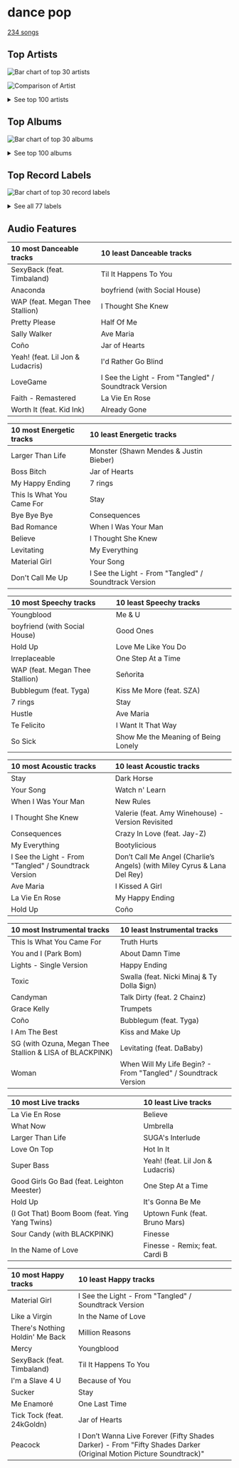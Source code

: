# dance pop

[234 songs](dance_pop_tracks.md)

## Top Artists

![Bar chart of top 30 artists](../images/genres/dance_pop/artists.png)

![Comparison of Artist](../images/genres/dance_pop/artists_comparison.png)


<details>
<summary>See top 100 artists</summary>

|   Number of Tracks | Art                                                                                              | Artist                                       | 🔗                                                           |
|-------------------:|:-------------------------------------------------------------------------------------------------|:---------------------------------------------|:------------------------------------------------------------|
|                 25 | <img src="https://i.scdn.co/image/ab6761610000e5ebcdce7620dc940db079bf4952" alt="" width="50" /> | [Ariana Grande](../artists/ariana_grande.md) | [🔗](https://open.spotify.com/artist/66CXWjxzNUsdJxJ2JdwvnR) |
|                 15 | <img src="https://i.scdn.co/image/ab6761610000e5eb676338904deb80cffb568216" alt="" width="50" /> | [Beyoncé](../artists/beyonc_.md)             | [🔗](https://open.spotify.com/artist/6vWDO969PvNqNYHIOW5v0m) |
|                 13 | <img src="https://i.scdn.co/image/ab6761610000e5ebc8d3d98a1bccbe71393dbfbf" alt="" width="50" /> | [Lady Gaga](../artists/lady_gaga.md)         | [🔗](https://open.spotify.com/artist/1HY2Jd0NmPuamShAr6KMms) |
|                 11 | <img src="https://i.scdn.co/image/ab6761610000e5ebd42a27db3286b58553da8858" alt="" width="50" /> | [Dua Lipa](../artists/dua_lipa.md)           | [🔗](https://open.spotify.com/artist/6M2wZ9GZgrQXHCFfjv46we) |
|                 11 | <img src="https://i.scdn.co/image/ab6761610000e5eb99e4fca7c0b7cb166d915789" alt="" width="50" /> | [Rihanna](../artists/rihanna.md)             | [🔗](https://open.spotify.com/artist/5pKCCKE2ajJHZ9KAiaK11H) |
|                 11 | <img src="https://i.scdn.co/image/ab6761610000e5ebc36dd9eb55fb0db4911f25dd" alt="" width="50" /> | [Bruno Mars](../artists/bruno_mars.md)       | [🔗](https://open.spotify.com/artist/0du5cEVh5yTK9QJze8zA0C) |
|                  8 | <img src="https://i.scdn.co/image/ab6761610000e5eb727a2ac15afe659be999beba" alt="" width="50" /> | Doja Cat                                     | [🔗](https://open.spotify.com/artist/5cj0lLjcoR7YOSnhnX0Po5) |
|                  8 | <img src="https://i.scdn.co/image/ab6761610000e5eb4e7e6ded87a4e0f65b5afcec" alt="" width="50" /> | Britney Spears                               | [🔗](https://open.spotify.com/artist/26dSoYclwsYLMAKD3tpOr4) |
|                  7 | <img src="https://i.scdn.co/image/ab6761610000e5ebdc9dcb7e4a97b4552e1224d6" alt="" width="50" /> | Katy Perry                                   | [🔗](https://open.spotify.com/artist/6jJ0s89eD6GaHleKKya26X) |
|                  7 | <img src="https://i.scdn.co/image/ab6761610000e5ebec05963eab63676a539fef13" alt="" width="50" /> | Camila Cabello                               | [🔗](https://open.spotify.com/artist/4nDoRrQiYLoBzwC5BhVJzF) |
|                  6 | <img src="https://i.scdn.co/image/ab6761610000e5eb284894d68fe2f80cad555110" alt="" width="50" /> | Shakira                                      | [🔗](https://open.spotify.com/artist/0EmeFodog0BfCgMzAIvKQp) |
|                  6 | <img src="https://i.scdn.co/image/ab6761610000e5eb654972693e0efed3f3f4d090" alt="" width="50" /> | Jason Derulo                                 | [🔗](https://open.spotify.com/artist/07YZf4WDAMNwqr4jfgOZ8y) |
|                  5 | <img src="https://i.scdn.co/image/ab6761610000e5eb7a487027eb0c10af725d5410" alt="" width="50" /> | Clean Bandit                                 | [🔗](https://open.spotify.com/artist/6MDME20pz9RveH9rEXvrOM) |
|                  5 | <img src="https://i.scdn.co/image/ab6761610000e5ebabfac786f093c4da55c99d4e" alt="" width="50" /> | Bebe Rexha                                   | [🔗](https://open.spotify.com/artist/64M6ah0SkkRsnPGtGiRAbb) |
|                  5 | <img src="https://i.scdn.co/image/ab6761610000e5eb6a8e5e8752d1dc2dafa63f20" alt="" width="50" /> | Nicki Minaj                                  | [🔗](https://open.spotify.com/artist/0hCNtLu0JehylgoiP8L4Gh) |
|                  5 | <img src="https://i.scdn.co/image/ab6761610000e5eb0db36498679f03f30606d45f" alt="" width="50" /> | Ellie Goulding                               | [🔗](https://open.spotify.com/artist/0X2BH1fck6amBIoJhDVmmJ) |
|                  4 | <img src="https://i.scdn.co/image/ab6761610000e5eb46e7a06fa6dfefaed6a3f0db" alt="" width="50" /> | Shawn Mendes                                 | [🔗](https://open.spotify.com/artist/7n2wHs1TKAczGzO7Dd2rGr) |
|                  4 | <img src="https://i.scdn.co/image/ab6761610000e5eb20f403024d10bdf47bc00194" alt="" width="50" /> | Backstreet Boys                              | [🔗](https://open.spotify.com/artist/5rSXSAkZ67PYJSvpUpkOr7) |
|                  4 | <img src="https://i.scdn.co/image/ab6761610000e5eb7e8110a92ec2252f0821f8b8" alt="" width="50" /> | Miley Cyrus                                  | [🔗](https://open.spotify.com/artist/5YGY8feqx7naU7z4HrwZM6) |
|                  4 | <img src="https://i.scdn.co/image/ab6761610000e5ebd707e1c5177614c4ec95a06c" alt="" width="50" /> | Halsey                                       | [🔗](https://open.spotify.com/artist/26VFTg2z8YR0cCuwLzESi2) |
|                  4 | <img src="https://i.scdn.co/image/ab6761610000e5eb2e42d906f4f9f672359e7379" alt="" width="50" /> | Usher                                        | [🔗](https://open.spotify.com/artist/23zg3TcAtWQy7J6upgbUnj) |
|                  4 | <img src="https://i.scdn.co/image/ab6761610000e5eb7bbad89a61061304ec842588" alt="" width="50" /> | P!nk                                         | [🔗](https://open.spotify.com/artist/1KCSPY1glIKqW2TotWuXOR) |
|                  3 | <img src="https://i.scdn.co/image/ab6761610000e5eb578905d5539cff25568dc097" alt="" width="50" /> | Calvin Harris                                | [🔗](https://open.spotify.com/artist/7CajNmpbOovFoOoasH2HaY) |
|                  3 | <img src="https://i.scdn.co/image/ab6761610000e5eb034a19a2d576c696b5be94a5" alt="" width="50" /> | Madonna                                      | [🔗](https://open.spotify.com/artist/6tbjWDEIzxoDsBA1FuhfPW) |
|                  3 | <img src="https://i.scdn.co/image/ab6761610000e5eb4e2e2c78de847c4d9b12d32f" alt="" width="50" /> | Charlie Puth                                 | [🔗](https://open.spotify.com/artist/6VuMaDnrHyPL1p4EHjYLi7) |
|                  3 | <img src="https://i.scdn.co/image/ab6761610000e5eb6659b1cb61936bd7bcb229a2" alt="" width="50" /> | Demi Lovato                                  | [🔗](https://open.spotify.com/artist/6S2OmqARrzebs0tKUEyXyp) |
|                  3 | <img src="https://i.scdn.co/image/c56cf0cc89c8ecfec7145cf065ea2006d0706605" alt="" width="50" /> | *NSYNC                                       | [🔗](https://open.spotify.com/artist/6Ff53KvcvAj5U7Z1vojB5o) |
|                  3 | <img src="https://i.scdn.co/image/ab6761610000e5ebabe53b210d382c4c450d7709" alt="" width="50" /> | MIKA                                         | [🔗](https://open.spotify.com/artist/5MmVJVhhYKQ86izuGHzJYA) |
|                  3 | <img src="https://i.scdn.co/image/ab6761610000e5eb8c2332e6c0ed96d144a91b3f" alt="" width="50" /> | Cardi B                                      | [🔗](https://open.spotify.com/artist/4kYSro6naA4h99UJvo89HB) |
|                  3 | <img src="https://i.scdn.co/image/ab6761610000e5eb105cc9628c315b29d299fbb4" alt="" width="50" /> | Mark Ronson                                  | [🔗](https://open.spotify.com/artist/3hv9jJF3adDNsBSIQDqcjp) |
|                  3 | <img src="https://i.scdn.co/image/ab6761610000e5eb91f0dd753c09e051675a1ca6" alt="" width="50" /> | Jessie J                                     | [🔗](https://open.spotify.com/artist/2gsggkzM5R49q6jpPvazou) |
|                  3 | <img src="https://i.scdn.co/image/ab6761610000e5eb576cb43281160e345f728b71" alt="" width="50" /> | Charli XCX                                   | [🔗](https://open.spotify.com/artist/25uiPmTg16RbhZWAqwLBy5) |
|                  3 | <img src="https://i.scdn.co/image/ab6761610000e5ebf8b74c36ba6c31fc0f58783c" alt="" width="50" /> | George Michael                               | [🔗](https://open.spotify.com/artist/19ra5tSw0tWufvUp8GotLo) |
|                  2 | <img src="https://i.scdn.co/image/ab6761610000e5eb698a6abf2897a8fc8283cc0c" alt="" width="50" /> | Iggy Azalea                                  | [🔗](https://open.spotify.com/artist/5yG7ZAZafVaAlMTeBybKAL) |
|                  2 | <img src="https://i.scdn.co/image/ab6761610000e5eb3b6f1762e81e53df14990f57" alt="" width="50" /> | B.o.B                                        | [🔗](https://open.spotify.com/artist/5ndkK3dpZLKtBklKjxNQwT) |
|                  2 | <img src="https://i.scdn.co/image/ab6761610000e5eb116fc50265ef72d7e66723a5" alt="" width="50" /> | Juicy J                                      | [🔗](https://open.spotify.com/artist/5gCRApTajqwbnHHPbr2Fpi) |
|                  2 | <img src="https://i.scdn.co/image/ab6761610000e5eb0d66b3670294bf801847dae2" alt="" width="50" /> | Lizzo                                        | [🔗](https://open.spotify.com/artist/56oDRnqbIiwx4mymNEv7dS) |
|                  2 | <img src="https://i.scdn.co/image/ab6761610000e5eb547d2b41c9f2c97318aad0ed" alt="" width="50" /> | Young Thug                                   | [🔗](https://open.spotify.com/artist/50co4Is1HCEo8bhOyUWKpn) |
|                  2 | <img src="https://i.scdn.co/image/ab6761610000e5eb5ace68c56849548db7f102be" alt="" width="50" /> | DaBaby                                       | [🔗](https://open.spotify.com/artist/4r63FhuTkUYltbVAg5TQnk) |
|                  2 | <img src="https://i.scdn.co/image/ab6761610000e5ebc9690bc711d04b3d4fd4b87c" alt="" width="50" /> | [BLACKPINK](../artists/blackpink.md)         | [🔗](https://open.spotify.com/artist/41MozSoPIsD1dJM0CLPjZF) |
|                  2 | <img src="https://i.scdn.co/image/ab6761610000e5ebc75afcd5a9027f60eaebb5e4" alt="" width="50" /> | JAY-Z                                        | [🔗](https://open.spotify.com/artist/3nFkdlSjzX9mRTtwJOzDYB) |
|                  2 | <img src="https://i.scdn.co/image/ab6761610000e5eb118cd1f3261f08d957105996" alt="" width="50" /> | Kelly Clarkson                               | [🔗](https://open.spotify.com/artist/3BmGtnKgCSGYIUhmivXKWX) |
|                  2 | <img src="https://i.scdn.co/image/ab6761610000e5eb65c99d6d784dc2cabd2a5492" alt="" width="50" /> | Mandy Moore                                  | [🔗](https://open.spotify.com/artist/2LJxr7Pt3JnP60eLxwbDOu) |
|                  2 | <img src="https://i.scdn.co/image/ab6761610000e5eb8ae7f2aaa9817a704a87ea36" alt="" width="50" /> | Justin Bieber                                | [🔗](https://open.spotify.com/artist/1uNFoZAHBGtllmzznpCI3s) |
|                  2 | <img src="https://i.scdn.co/image/ab6761610000e5eb5acb3cb0a8b87d3952738b97" alt="" width="50" /> | Fifth Harmony                                | [🔗](https://open.spotify.com/artist/1l8Fu6IkuTP0U5QetQJ5Xt) |
|                  2 | <img src="https://i.scdn.co/image/ab6761610000e5eb20e1b84fe2767e52c4c828fd" alt="" width="50" /> | 2NE1                                         | [🔗](https://open.spotify.com/artist/1l0mKo96Jh9HVYONcRl3Yp) |
|                  2 | <img src="https://i.scdn.co/image/ab6761610000e5eb7926088433d79485da5e1734" alt="" width="50" /> | Mabel                                        | [🔗](https://open.spotify.com/artist/1MIVXf74SZHmTIp4V4paH4) |
|                  2 | <img src="https://i.scdn.co/image/ab6761610000e5eb5bebfdee4c4cfea3473a51ab" alt="" width="50" /> | Megan Thee Stallion                          | [🔗](https://open.spotify.com/artist/181bsRPaVXVlUKXrxwZfHK) |
|                  2 | <img src="https://i.scdn.co/image/ab6761610000e5eb0fad315ccb6b38517152d2cc" alt="" width="50" /> | SUGA                                         | [🔗](https://open.spotify.com/artist/0ebNdVaOfp6N0oZ1guIxM8) |
|                  2 | <img src="https://i.scdn.co/image/ab6761610000e5eba5205abffd84341e5bace828" alt="" width="50" /> | Selena Gomez                                 | [🔗](https://open.spotify.com/artist/0C8ZW7ezQVs4URX5aX7Kqx) |
|                  1 | <img src="https://i.scdn.co/image/ab6761610000e5eb7eb7f6371aad8e67e01f0a03" alt="" width="50" /> | SZA                                          | [🔗](https://open.spotify.com/artist/7tYKF4w9nC0nq9CsPZTHyP) |
|                  1 | <img src="https://i.scdn.co/image/ab6761610000e5eba12641edfc4ffbbdf58f7d15" alt="" width="50" /> | Lil Jon                                      | [🔗](https://open.spotify.com/artist/7sfl4Xt5KmfyDs2T3SVSMK) |
|                  1 | <img src="https://i.scdn.co/image/ab6761610000e5eb9a398209a4ef3360dce2dec4" alt="" width="50" /> | Snoop Dogg                                   | [🔗](https://open.spotify.com/artist/7hJcb9fa4alzcOq3EaNPoG) |
|                  1 | <img src="https://i.scdn.co/image/ab6761610000e5eb00e1d52d9f1363c6f2c1bcd0" alt="" width="50" /> | Jonas Brothers                               | [🔗](https://open.spotify.com/artist/7gOdHgIoIKoe4i9Tta6qdD) |
|                  1 | <img src="https://i.scdn.co/image/ab6761610000e5eb2c44e078944196a8c1eec256" alt="" width="50" /> | Colby O'Donis                                | [🔗](https://open.spotify.com/artist/7fObcBw9VM3x7ntWKCYl0z) |
|                  1 | <img src="https://i.scdn.co/image/ab6761610000e5ebd9dde4a54073dbd58fb91c7d" alt="" width="50" /> | Ty Dolla $ign                                | [🔗](https://open.spotify.com/artist/7c0XG5cIJTrrAgEC3ULPiq) |
|                  1 | <img src="https://i.scdn.co/image/ab6761610000e5eb6de000137b41e45cc33a3566" alt="" width="50" /> | Hwa Sa                                       | [🔗](https://open.spotify.com/artist/7bmYpVgQub656uNTu6qGNQ) |
|                  1 | <img src="https://i.scdn.co/image/ab6761610000e5ebe50aa80e0f5869f84f6874d1" alt="" width="50" /> | Chris Brown                                  | [🔗](https://open.spotify.com/artist/7bXgB6jMjp9ATFy66eO08Z) |
|                  1 | <img src="https://i.scdn.co/image/ab6761610000e5ebad53e714cc3481bd069bfc93" alt="" width="50" /> | Wyclef Jean                                  | [🔗](https://open.spotify.com/artist/7aBzpmFXB4WWpPl2F7RjBe) |
|                  1 | <img src="https://i.scdn.co/image/ab6761610000e5eb9bbbc124c9f0f75af892d97d" alt="" width="50" /> | Christina Perri                              | [🔗](https://open.spotify.com/artist/7H55rcKCfwqkyDFH9wpKM6) |
|                  1 | <img src="https://i.scdn.co/image/cdc8cf94774db4f0066ca1f90eb3fda45955a420" alt="" width="50" /> | Freshlyground                                | [🔗](https://open.spotify.com/artist/7AcV1lk8Zrgo1691PDWEle) |
|                  1 | <img src="https://i.scdn.co/image/ab6761610000e5eb7f23b93005b02c1503cc5379" alt="" width="50" /> | Cher                                         | [🔗](https://open.spotify.com/artist/72OaDtakiy6yFqkt4TsiFt) |
|                  1 | <img src="https://i.scdn.co/image/ab6761610000e5eb292575f7d081016e04dff9ee" alt="" width="50" /> | The Pussycat Dolls                           | [🔗](https://open.spotify.com/artist/6wPhSqRtPu1UhRCDX5yaDJ) |
|                  1 | <img src="https://i.scdn.co/image/ab6761610000e5eb358577f183465ae7698a53a7" alt="" width="50" /> | Carly Rae Jepsen                             | [🔗](https://open.spotify.com/artist/6sFIWsNpZYqfjUpaCgueju) |
|                  1 | <img src="https://i.scdn.co/image/ab6761610000e5ebba025c8f62612b2ca6bfa375" alt="" width="50" /> | Hatsune Miku                                 | [🔗](https://open.spotify.com/artist/6pNgnvzBa6Bthsv8SrZJYl) |
|                  1 | <img src="https://i.scdn.co/image/ab6761610000e5ebe32a61d17ecbe732a99d6d92" alt="" width="50" /> | 24kGoldn                                     | [🔗](https://open.spotify.com/artist/6fWVd57NKTalqvmjRd2t8Z) |
|                  1 | <img src="https://i.scdn.co/image/ab6761610000e5eb2ceb023b10da17590878e88c" alt="" width="50" /> | Amy Winehouse                                | [🔗](https://open.spotify.com/artist/6Q192DXotxtaysaqNPy5yR) |
|                  1 | <img src="https://i.scdn.co/image/ab6772690000c46ca3ebb27ba9a55044f32af6e1" alt="" width="50" /> | Silk Sonic                                   | [🔗](https://open.spotify.com/artist/6PvvGcCY2XtUcSRld1Wilr) |
|                  1 | <img src="https://i.scdn.co/image/ab6761610000e5ebf271138f95fbe8188d909d50" alt="" width="50" /> | Kesha                                        | [🔗](https://open.spotify.com/artist/6LqNN22kT3074XbTVUrhzX) |
|                  1 | <img src="https://i.scdn.co/image/ab6761610000e5eb15a85a7957cac2c370e713ab" alt="" width="50" /> | Kid Ink                                      | [🔗](https://open.spotify.com/artist/6KZDXtSj0SzGOV705nNeh3) |
|                  1 | <img src="https://i.scdn.co/image/ab6761610000e5eb3c02f4fb4cc9187c488afd50" alt="" width="50" /> | The Chainsmokers                             | [🔗](https://open.spotify.com/artist/69GGBxA162lTqCwzJG5jLp) |
|                  1 | <img src="https://i.scdn.co/image/ab6761610000e5eb12123322672fbf71bd1e5c94" alt="" width="50" /> | Ella Eyre                                    | [🔗](https://open.spotify.com/artist/66TrUkUZ3RM29dqeDQRgyA) |
|                  1 | <img src="https://i.scdn.co/image/ab6761610000e5eb66d17ee8690d2e8d94ee7387" alt="" width="50" /> | Martin Garrix                                | [🔗](https://open.spotify.com/artist/60d24wfXkVzDSfLS6hyCjZ) |
|                  1 | <img src="https://i.scdn.co/image/ab6761610000e5eb45b242f20217176f7e83857b" alt="" width="50" /> | Alejandro Sanz                               | [🔗](https://open.spotify.com/artist/5sUrlPAHlS9NEirDB8SEbF) |
|                  1 | <img src="https://i.scdn.co/image/ab6761610000e5eb8079989370c50963b60ee7bc" alt="" width="50" /> | CeeLo Green                                  | [🔗](https://open.spotify.com/artist/5nLYd9ST4Cnwy6NHaCxbj8) |
|                  1 | <img src="https://i.scdn.co/image/ab6761610000e5eb9fbf7133dfc04d4cd44ccd36" alt="" width="50" /> | ZAYN                                         | [🔗](https://open.spotify.com/artist/5ZsFI1h6hIdQRw2ti0hz81) |
|                  1 | <img src="https://i.scdn.co/image/ab6761610000e5eb2ec030557b0529c01639529b" alt="" width="50" /> | Timbaland                                    | [🔗](https://open.spotify.com/artist/5Y5TRrQiqgUO4S36tzjIRZ) |
|                  1 | <img src="https://i.scdn.co/image/ab6761610000e5eb589ffbfcd3d3c9daeaffc36c" alt="" width="50" /> | Social House                                 | [🔗](https://open.spotify.com/artist/5UjifI1TYefXWn9GdqDOHl) |
|                  1 | <img src="https://i.scdn.co/image/ab6761610000e5eb92ce1e218cb7b48386efe3d8" alt="" width="50" /> | 5 Seconds of Summer                          | [🔗](https://open.spotify.com/artist/5Rl15oVamLq7FbSb0NNBNy) |
|                  1 | <img src="https://i.scdn.co/image/ab6761610000e5ebf91c2e559a5a8233d3b35fb1" alt="" width="50" /> | Tyga                                         | [🔗](https://open.spotify.com/artist/5LHRHt1k9lMyONurDHEdrp) |
|                  1 | <img src="https://i.scdn.co/image/ab6761610000e5eb8543b9b2b5d153d37c46606d" alt="" width="50" /> | LISA                                         | [🔗](https://open.spotify.com/artist/5L1lO4eRHmJ7a0Q6csE5cT) |
|                  1 | <img src="https://i.scdn.co/image/ab6761610000e5ebe8017b7995ab05155d671520" alt="" width="50" /> | RAYE                                         | [🔗](https://open.spotify.com/artist/5KKpBU5eC2tJDzf0wmlRp2) |
|                  1 | <img src="https://i.scdn.co/image/ab6761610000e5eb5af53f295e6c42529fbd0873" alt="" width="50" /> | Lauv                                         | [🔗](https://open.spotify.com/artist/5JZ7CnR6gTvEMKX4g70Amv) |
|                  1 | <img src="https://i.scdn.co/image/ab6761610000e5ebf2855e25f1d9c8a20bcc85ae" alt="" width="50" /> | DJ Snake                                     | [🔗](https://open.spotify.com/artist/540vIaP2JwjQb9dm3aArA4) |
|                  1 | <img src="https://i.scdn.co/image/ab6761610000e5eb978f96761eb3fa26b91f1fb8" alt="" width="50" /> | Becky G                                      | [🔗](https://open.spotify.com/artist/4obzFoKoKRHIphyHzJ35G3) |
|                  1 | <img src="https://i.scdn.co/image/ab6761610000e5eb217f81a86110ebc7c0e43fb3" alt="" width="50" /> | Travis Barker                                | [🔗](https://open.spotify.com/artist/4exLIFE8sISLr28sqG1qNX) |
|                  1 | <img src="nan" alt="" width="50" />                                                              | YEJI & RYUJIN of ITZY                        | [🔗](https://open.spotify.com/artist/4TYswX6bKUjM9rbEL7CMBH) |
|                  1 | <img src="https://i.scdn.co/image/ab6761610000e5eb7d800f202dd15af03179876b" alt="" width="50" /> | Jess Glynne                                  | [🔗](https://open.spotify.com/artist/4ScCswdRlyA23odg9thgIO) |
|                  1 | <img src="https://i.scdn.co/image/ab6761610000e5eb866f2a7fc5dffca7c22e5b7b" alt="" width="50" /> | Jax Jones                                    | [🔗](https://open.spotify.com/artist/4Q6nIcaBED8qUel8bBx6Cr) |
|                  1 | <img src="https://i.scdn.co/image/ab6761610000e5ebd06f948216f34ea0298aef43" alt="" width="50" /> | Caroline Polachek                            | [🔗](https://open.spotify.com/artist/4Ge8xMJNwt6EEXOzVXju9a) |
|                  1 | <img src="https://i.scdn.co/image/145b7b08e7f1de22d033e957c0888a5f9e0c99e6" alt="" width="50" /> | Leighton Meester                             | [🔗](https://open.spotify.com/artist/481VlDdXZAIRxnHyywNbXn) |
|                  1 | <img src="https://i.scdn.co/image/8a522c7faa13cf4321ca6bea075fd97f75f40cfe" alt="" width="50" /> | Ying Yang Twins                              | [🔗](https://open.spotify.com/artist/44PA0rCQXikgOWbfY7Fq7m) |
|                  1 | <img src="https://i.scdn.co/image/ab6761610000e5eb96287bd47570ff13f0c01496" alt="" width="50" /> | Anderson .Paak                               | [🔗](https://open.spotify.com/artist/3jK9MiCrA42lLAdMGUZpwa) |
|                  1 | <img src="https://i.scdn.co/image/adcc1cb654e89f2e404688ae0d1bbc942ce02e5d" alt="" width="50" /> | Ludacris                                     | [🔗](https://open.spotify.com/artist/3ipn9JLAPI5GUEo4y4jcoi) |
|                  1 | <img src="https://i.scdn.co/image/ab6761610000e5eb08cd53940cbf5813ee5fe565" alt="" width="50" /> | Little Mix                                   | [🔗](https://open.spotify.com/artist/3e7awlrlDSwF3iM0WBjGMp) |
|                  1 | <img src="https://i.scdn.co/image/ab6761610000e5ebaa2d9bd207a62adc3edf6631" alt="" width="50" /> | Florida Georgia Line                         | [🔗](https://open.spotify.com/artist/3b8QkneNDz4JHKKKlLgYZg) |
|                  1 | <img src="https://i.scdn.co/image/ab6761610000e5eb49637fe719fddb8e90896f41" alt="" width="50" /> | Jhorrmountain                                | [🔗](https://open.spotify.com/artist/3aAX2y0amckZ7WcWoz2f2o) |
|                  1 | <img src="nan" alt="" width="50" />                                                              | Zachary Levi                                 | [🔗](https://open.spotify.com/artist/3XSyTI9ct70ZheMESAv2st) |
|                  1 | <img src="https://i.scdn.co/image/ab6761610000e5eb002eedc44fefe085daae10e4" alt="" width="50" /> | Troye Sivan                                  | [🔗](https://open.spotify.com/artist/3WGpXCj9YhhfX11TToZcXP) |
|                  1 | <img src="https://i.scdn.co/image/ab6761610000e5eb8f4d36b43fa094d32a167f1e" alt="" width="50" /> | Ashnikko                                     | [🔗](https://open.spotify.com/artist/3PyJHH2wyfQK3WZrk9rpmP) |

</details>

## Top Albums

![Bar chart of top 30 albums](../images/genres/dance_pop/albums.png)


<details>
<summary>See top 100 albums</summary>

|   Number of Tracks | Art                                                                                              | Album                                                                                               | 🔗                                                          |
|-------------------:|:-------------------------------------------------------------------------------------------------|:----------------------------------------------------------------------------------------------------|:-----------------------------------------------------------|
|                  7 | <img src="https://i.scdn.co/image/ab67616d0000b273d4daf28d55fe4197ede848be" alt="" width="50" /> | Future Nostalgia                                                                                    | [🔗](https://open.spotify.com/album/5lKlFlReHOLShQKyRv6AL9) |
|                  5 | <img src="https://i.scdn.co/image/ab67616d0000b273deec12a28d1e336c5052e9aa" alt="" width="50" /> | My Everything (Deluxe)                                                                              | [🔗](https://open.spotify.com/album/6EVYTRG1drKdO8OnIQBeEj) |
|                  4 | <img src="https://i.scdn.co/image/ab67616d0000b27356ac7b86e090f307e218e9c8" alt="" width="50" /> | thank u, next                                                                                       | [🔗](https://open.spotify.com/album/2fYhqwDWXjbpjaIJPEfKFw) |
|                  4 | <img src="https://i.scdn.co/image/ab67616d0000b273631810af03785dbad83f5c81" alt="" width="50" /> | The Fame                                                                                            | [🔗](https://open.spotify.com/album/1jpUMnKpRlng1OJN7LJauV) |
|                  4 | <img src="https://i.scdn.co/image/ab67616d0000b273d5f3739fca04299590fffe59" alt="" width="50" /> | Teenage Dream                                                                                       | [🔗](https://open.spotify.com/album/3BoUxfC7YhxNq3TpOfnRif) |
|                  4 | <img src="https://i.scdn.co/image/ab67616d0000b273e13de7b8662b085b0885ffef" alt="" width="50" /> | I AM...SASHA FIERCE                                                                                 | [🔗](https://open.spotify.com/album/23Y5wdyP5byMFktZf8AcWU) |
|                  4 | <img src="https://i.scdn.co/image/ab67616d0000b273628d506d5bddb09099db242c" alt="" width="50" /> | Dangerous Woman                                                                                     | [🔗](https://open.spotify.com/album/3pdKKSqqLVIKmRTGw0x2N7) |
|                  4 | <img src="https://i.scdn.co/image/ab67616d0000b273ff5429125128b43572dbdccd" alt="" width="50" /> | 4                                                                                                   | [🔗](https://open.spotify.com/album/1gIC63gC3B7o7FfpPACZQJ) |
|                  3 | <img src="https://i.scdn.co/image/ab67616d0000b2735f53c0dbe5190a0af0fa28f3" alt="" width="50" /> | Romance                                                                                             | [🔗](https://open.spotify.com/album/3Vsbl0diFGw8HNSjG8ue9m) |
|                  3 | <img src="https://i.scdn.co/image/ab67616d0000b2735ef878a782c987d38d82b605" alt="" width="50" /> | Positions                                                                                           | [🔗](https://open.spotify.com/album/3euz4vS7ezKGnNSwgyvKcd) |
|                  3 | <img src="https://i.scdn.co/image/ab67616d0000b2734df3245f26298a1579ecc321" alt="" width="50" /> | Planet Her                                                                                          | [🔗](https://open.spotify.com/album/1nAQbHeOWTfQzbOoFrvndW) |
|                  3 | <img src="https://i.scdn.co/image/ab67616d0000b273a6cb8fab778e1efc406a5909" alt="" width="50" /> | No Strings Attached                                                                                 | [🔗](https://open.spotify.com/album/20RMokVwJ2wjQ0s8FOdOFC) |
|                  3 | <img src="https://i.scdn.co/image/ab67616d0000b2732160c02bc56f192df0f4986b" alt="" width="50" /> | Millennium                                                                                          | [🔗](https://open.spotify.com/album/5ySxm9hxBNss01WCL7GLyQ) |
|                  3 | <img src="https://i.scdn.co/image/ab67616d0000b2739b9a3105ad4ffb91ad2e2798" alt="" width="50" /> | Life in Cartoon Motion                                                                              | [🔗](https://open.spotify.com/album/4wKkXYJXQWDa9sndBSx0gI) |
|                  3 | <img src="https://i.scdn.co/image/ab67616d0000b273f9f27162ab1ed45b8d7a7e98" alt="" width="50" /> | Good Girl Gone Bad: Reloaded                                                                        | [🔗](https://open.spotify.com/album/3JSWZWeTHF4HDGt5Eozdy7) |
|                  3 | <img src="https://i.scdn.co/image/ab67616d0000b2736eb0b9e73adcf04e4ed3eca4" alt="" width="50" /> | Camila                                                                                              | [🔗](https://open.spotify.com/album/2vD3zSQr8hNlg0obNel4TE) |
|                  3 | <img src="https://i.scdn.co/image/ab67616d0000b273232711f7d66a1e19e89e28c5" alt="" width="50" /> | 24K Magic                                                                                           | [🔗](https://open.spotify.com/album/4PgleR09JVnm3zY1fW3XBA) |
|                  2 | <img src="https://i.scdn.co/image/ab67616d0000b2734bb9f35da9ff34b1e2314d8e" alt="" width="50" /> | Yours Truly                                                                                         | [🔗](https://open.spotify.com/album/5xSvNPstcxHtR4ap2vvN8A) |
|                  2 | <img src="https://i.scdn.co/image/ab67616d0000b2739900b995cd1a81c35c574ab0" alt="" width="50" /> | Who You Are (Platinum Edition)                                                                      | [🔗](https://open.spotify.com/album/3ga4adzUpLaS2LDcoqfs2r) |
|                  2 | <img src="https://i.scdn.co/image/ab67616d0000b27337fb0680110fbb107740de5d" alt="" width="50" /> | What Is Love? (Deluxe Edition)                                                                      | [🔗](https://open.spotify.com/album/1MvF4ulZKH7SaDQs9rE5nc) |
|                  2 | <img src="https://i.scdn.co/image/ab67616d0000b273926f43e7cce571e62720fd46" alt="" width="50" /> | Unorthodox Jukebox                                                                                  | [🔗](https://open.spotify.com/album/58ufpQsJ1DS5kq4hhzQDiI) |
|                  2 | <img src="https://i.scdn.co/image/ab67616d0000b2731f69f49a0d2f6b13a79efe02" alt="" width="50" /> | Unapologetic                                                                                        | [🔗](https://open.spotify.com/album/0XJya16l3K1J2dEwY19F8z) |
|                  2 | <img src="https://i.scdn.co/image/ab67616d0000b2735c9890c0456a3719eeecd8aa" alt="" width="50" /> | The Fame Monster (Deluxe Edition)                                                                   | [🔗](https://open.spotify.com/album/6rePArBMb5nLWEaY9aQqL4) |
|                  2 | <img src="https://i.scdn.co/image/ab67616d0000b273597905f8f46dfc60f5a6d11f" alt="" width="50" /> | Tangled                                                                                             | [🔗](https://open.spotify.com/album/1l0aFrH24oPrQSqGtfeFyE) |
|                  2 | <img src="https://i.scdn.co/image/ab67616d0000b2731c5eacf6965d328c2c795cef" alt="" width="50" /> | Talk That Talk                                                                                      | [🔗](https://open.spotify.com/album/1Kw1bVd07oRqcjrcjQKC8T) |
|                  2 | <img src="https://i.scdn.co/image/ab67616d0000b2730376bdff8b70d934f297303e" alt="" width="50" /> | Talk Dirty                                                                                          | [🔗](https://open.spotify.com/album/4PeZu0It7qVrTG40t3HM9A) |
|                  2 | <img src="https://i.scdn.co/image/ab67616d0000b273c3af0c2355c24ed7023cd394" alt="" width="50" /> | Sweetener                                                                                           | [🔗](https://open.spotify.com/album/3tx8gQqWbGwqIGZHqDNrGe) |
|                  2 | <img src="https://i.scdn.co/image/ab67616d0000b27386b0c9728ad3ed338eaeea79" alt="" width="50" /> | Raymond v Raymond (Expanded Edition)                                                                | [🔗](https://open.spotify.com/album/6A1F3Fkq5dYeYYNkXflcTX) |
|                  2 | <img src="https://i.scdn.co/image/ab67616d0000b273a90401b8d27cd6b5f3a46242" alt="" width="50" /> | Lights                                                                                              | [🔗](https://open.spotify.com/album/3duZhvcaoqdNveQYXf9dMV) |
|                  2 | <img src="https://i.scdn.co/image/ab67616d0000b27389992f4d7d4ab94937bf9e23" alt="" width="50" /> | Lemonade                                                                                            | [🔗](https://open.spotify.com/album/7dK54iZuOxXFarGhXwEXfF) |
|                  2 | <img src="https://i.scdn.co/image/ab67616d0000b273efc6988972cb04105f002cd4" alt="" width="50" /> | In The Zone                                                                                         | [🔗](https://open.spotify.com/album/0z7pVBGOD7HCIB7S8eLkLI) |
|                  2 | <img src="https://i.scdn.co/image/ab67616d0000b2731764e1a1b94e887206782640" alt="" width="50" /> | Dua Lipa (Complete Edition)                                                                         | [🔗](https://open.spotify.com/album/0obMz8EHnr3dg6NCUK4xWp) |
|                  2 | <img src="https://i.scdn.co/image/ab67616d0000b273f6b55ca93bd33211227b502b" alt="" width="50" /> | Doo-Wops & Hooligans                                                                                | [🔗](https://open.spotify.com/album/1uyf3l2d4XYwiEqAb7t7fX) |
|                  2 | <img src="https://i.scdn.co/image/ab67616d0000b27354c6edd554935d73e159e199" alt="" width="50" /> | Circus (Deluxe Version)                                                                             | [🔗](https://open.spotify.com/album/2tve5DGwub1TtbX1khPX5j) |
|                  2 | <img src="https://i.scdn.co/image/ab67616d0000b2736040effba89b9b00a6f6743a" alt="" width="50" /> | Chromatica                                                                                          | [🔗](https://open.spotify.com/album/05c49JgPmL4Uz2ZeqRx5SP) |
|                  2 | <img src="https://i.scdn.co/image/ab67616d0000b273efc2fc4cdaeb04524eb10c15" alt="" width="50" /> | Celebration (Bonus Track Version)                                                                   | [🔗](https://open.spotify.com/album/4GU7z3q6fg90MWrkTacYYG) |
|                  2 | <img src="https://i.scdn.co/image/ab67616d0000b273026e88f624dfb96f2e1ef10b" alt="" width="50" /> | B'Day Deluxe Edition                                                                                | [🔗](https://open.spotify.com/album/0Zd10MKN5j9KwUST0TdBBB) |
|                  2 | <img src="https://i.scdn.co/image/ab67616d0000b273e2d156fdc691f57900134342" alt="" width="50" /> | A Star Is Born Soundtrack                                                                           | [🔗](https://open.spotify.com/album/4sLtOBOzn4s3GDUv3c5oJD) |
|                  1 | <img src="https://i.scdn.co/image/ab67616d0000b27326a2f5224465a369f8abbf88" alt="" width="50" /> | lovestrong.                                                                                         | [🔗](https://open.spotify.com/album/3XNK8vPk3O1rjhDZyOMJ6n) |
|                  1 | <img src="https://i.scdn.co/image/ab67616d0000b2730f7ad6d8d829906c17cae210" alt="" width="50" /> | hopeless fountain kingdom (Deluxe)                                                                  | [🔗](https://open.spotify.com/album/7GjG91tyHQNGEHzKJaqOi0) |
|                  1 | <img src="https://i.scdn.co/image/ab67616d0000b2732ca010dcf3863a07611d8b4f" alt="" width="50" /> | boyfriend                                                                                           | [🔗](https://open.spotify.com/album/3zVB99XMdbP9HTVNg0GJwV) |
|                  1 | <img src="https://i.scdn.co/image/ab67616d0000b27341aa6776dc15fbd71a2b4557" alt="" width="50" /> | Youngblood (Deluxe)                                                                                 | [🔗](https://open.spotify.com/album/2D0Hi3Jj6RFnpWDcSa0Otu) |
|                  1 | <img src="https://i.scdn.co/image/ab67616d0000b2731d883d3f10af481faa3c7e04" alt="" width="50" /> | You Don't Know Me                                                                                   | [🔗](https://open.spotify.com/album/3gdmWRWWJmkp5uMBXf755B) |
|                  1 | <img src="https://i.scdn.co/image/ab67616d0000b273752d2becbb91841a31c556b8" alt="" width="50" /> | Waka Waka (This Time for Africa) [The Official 2010 FIFA World Cup (TM) Song] (feat. Freshlyground) | [🔗](https://open.spotify.com/album/3pzQF7YgU1f66pBayA8uHv) |
|                  1 | <img src="https://i.scdn.co/image/ab67616d0000b273c450c89d3eb750d3535b0a0c" alt="" width="50" /> | WAP (feat. Megan Thee Stallion)                                                                     | [🔗](https://open.spotify.com/album/2ogiazbrNEx0kQHGl5ZBTQ) |
|                  1 | <img src="https://i.scdn.co/image/ab67616d0000b273897f73256b9128a9d70eaf66" alt="" width="50" /> | Voicenotes                                                                                          | [🔗](https://open.spotify.com/album/0mZIUXje90JtHxPNzWsJNR) |
|                  1 | <img src="https://i.scdn.co/image/ab67616d0000b273b63bc9378aa07542c6db43d6" alt="" width="50" /> | Version                                                                                             | [🔗](https://open.spotify.com/album/74ooEOK4jY2ZCWjMK6pYmk) |
|                  1 | <img src="https://i.scdn.co/image/ab67616d0000b273e419ccba0baa8bd3f3d7abf2" alt="" width="50" /> | Uptown Special                                                                                      | [🔗](https://open.spotify.com/album/3vLaOYCNCzngDf8QdBg2V1) |
|                  1 | <img src="https://i.scdn.co/image/ab67616d0000b2739c291af4bf0c3071847f2b80" alt="" width="50" /> | Under My Skin                                                                                       | [🔗](https://open.spotify.com/album/7851Vsjv3apS52sXUik6iF) |
|                  1 | <img src="https://i.scdn.co/image/ab67616d0000b2730e6cedee56e37a9a65f2164d" alt="" width="50" /> | Unapologetic (Deluxe)                                                                               | [🔗](https://open.spotify.com/album/4eddbruVtOqw8khwxSH6H2) |
|                  1 | <img src="https://i.scdn.co/image/ab67616d0000b2736f2d10189a41c7345a5a0337" alt="" width="50" /> | To Anyone                                                                                           | [🔗](https://open.spotify.com/album/2SNSGfhfcfBLyQDTXMCPXG) |
|                  1 | <img src="https://i.scdn.co/image/ab67616d0000b273969438a8091085c2472a0766" alt="" width="50" /> | Til It Happens To You                                                                               | [🔗](https://open.spotify.com/album/00qjYaNSNpQCZHhCpAlH60) |
|                  1 | <img src="https://i.scdn.co/image/ab67616d0000b2733ec9036a9f7289e924194bec" alt="" width="50" /> | Tick Tock (feat. 24kGoldn)                                                                          | [🔗](https://open.spotify.com/album/3tuAs968COA2vxKjiLvmxr) |
|                  1 | <img src="https://i.scdn.co/image/ab67616d0000b273d9aa52355e062f5de060adbf" alt="" width="50" /> | This Is What You Came For                                                                           | [🔗](https://open.spotify.com/album/3pEgGUv379EDinvg1TN7Kt) |
|                  1 | <img src="https://i.scdn.co/image/ab67616d0000b273c999354430ff7eac3e0d9bc8" alt="" width="50" /> | This Is The End: Original Motion Picture Soundtrack                                                 | [🔗](https://open.spotify.com/album/1SFKmqhTTEkE3PmSBEMpa3) |
|                  1 | <img src="https://i.scdn.co/image/ab67616d0000b2736096de812d8aa1bd22ab0cf2" alt="" width="50" /> | The Truth About Love                                                                                | [🔗](https://open.spotify.com/album/0pqKb2y8h2BWS46HMfmEgD) |
|                  1 | <img src="https://i.scdn.co/image/ab67616d0000b2730f79d1616e3b02368d41f458" alt="" width="50" /> | The Pinkprint (Deluxe)                                                                              | [🔗](https://open.spotify.com/album/5ooCuPIk58IwSo6DRr1JCu) |
|                  1 | <img src="https://i.scdn.co/image/ab67616d0000b273937af329667311f4b2831616" alt="" width="50" /> | Teenage Dream: The Complete Confection                                                              | [🔗](https://open.spotify.com/album/5BvgP623rtvlc0HDcpzquz) |
|                  1 | <img src="https://i.scdn.co/image/ab67616d0000b2739a9716c90ceeb1890921e44f" alt="" width="50" /> | Te Felicito                                                                                         | [🔗](https://open.spotify.com/album/6gQKAYf3TJM9sppw3AtbHH) |
|                  1 | <img src="https://i.scdn.co/image/ab67616d0000b27364d58f6e7672baecc8972806" alt="" width="50" /> | Tattoos (Deluxe Edition)                                                                            | [🔗](https://open.spotify.com/album/3wDeTllVvayYsWTHsFNWZQ) |
|                  1 | <img src="https://i.scdn.co/image/ab67616d0000b2730d0837e34a3fcc57de9fc93d" alt="" width="50" /> | Sway                                                                                                | [🔗](https://open.spotify.com/album/3fSRbKgYW6kcR1ZFMaaNV4) |
|                  1 | <img src="https://i.scdn.co/image/ab67616d0000b2739d6522bee68370fa5592301d" alt="" width="50" /> | Swalla (feat. Nicki Minaj & Ty Dolla $ign)                                                          | [🔗](https://open.spotify.com/album/2e5CxfyEwBW115beiwh7Mc) |
|                  1 | <img src="https://i.scdn.co/image/ab67616d0000b2737c83e8f225e70de4bb866c96" alt="" width="50" /> | Survivor                                                                                            | [🔗](https://open.spotify.com/album/480AZOo2VQ1kf3GedAiKV9) |
|                  1 | <img src="https://i.scdn.co/image/ab67616d0000b2732babb9dbd8f5146112f1bf86" alt="" width="50" /> | Stuck with U                                                                                        | [🔗](https://open.spotify.com/album/5mUdh6YWnUvf0MfklEk1oi) |
|                  1 | <img src="https://i.scdn.co/image/ab67616d0000b27367eda217860e86c43481a5cb" alt="" width="50" /> | Solo (feat. Demi Lovato)                                                                            | [🔗](https://open.spotify.com/album/1q7a5wZeti0neU2jDn8Dz3) |
|                  1 | <img src="https://i.scdn.co/image/ab67616d0000b2734fb1446223808a37ba8914b5" alt="" width="50" /> | Slow Grenade                                                                                        | [🔗](https://open.spotify.com/album/15Zgvxqql6EPHE3NJlUt0R) |
|                  1 | <img src="https://i.scdn.co/image/ab67616d0000b27363e0ddbb488d0eeec0e738fc" alt="" width="50" /> | Slime & B                                                                                           | [🔗](https://open.spotify.com/album/7fZKtzZAsfH0kzeTivu5TG) |
|                  1 | <img src="https://i.scdn.co/image/ab67616d0000b2732bba357383c6f9dbb5112392" alt="" width="50" /> | Slide Away                                                                                          | [🔗](https://open.spotify.com/album/0SHGFAL8WZUvpWb5iLPp6E) |
|                  1 | <img src="https://i.scdn.co/image/ab67616d0000b2734661cf765439018ebb7e0009" alt="" width="50" /> | Sin Pijama                                                                                          | [🔗](https://open.spotify.com/album/6hAxqfWO3xDGzjs8yad1pB) |
|                  1 | <img src="https://i.scdn.co/image/ab67616d0000b273269423eb6467e308c0fbce24" alt="" width="50" /> | Shawn Mendes                                                                                        | [🔗](https://open.spotify.com/album/2VP96XdMOKTXefI8Nui23s) |
|                  1 | <img src="https://i.scdn.co/image/ab67616d0000b2734e5df11b17b2727da2b718d8" alt="" width="50" /> | See You Again (feat. Charlie Puth)                                                                  | [🔗](https://open.spotify.com/album/5FXIqS1XqbpfOKNoi5VUwS) |
|                  1 | <img src="https://i.scdn.co/image/ab67616d0000b273b3d3d1ba43e085f5ab80e56a" alt="" width="50" /> | Salute (Expanded Edition)                                                                           | [🔗](https://open.spotify.com/album/4cH9WxyfNWlfR257RitWBt) |
|                  1 | <img src="https://i.scdn.co/image/ab67616d0000b273da43139cbb1612e1b94eed4a" alt="" width="50" /> | SUGA's Interlude                                                                                    | [🔗](https://open.spotify.com/album/0JfaSjTaej3QB27ofjnbQV) |
|                  1 | <img src="https://i.scdn.co/image/ab67616d0000b27354d075797911e02360beb3e7" alt="" width="50" /> | SG (with Ozuna, Megan Thee Stallion & LISA of BLACKPINK)                                            | [🔗](https://open.spotify.com/album/2TGtXG18s21Q1jnY2TC39M) |
|                  1 | <img src="https://i.scdn.co/image/ab67616d0000b27387c95c59b33bdfdafc25a813" alt="" width="50" /> | Rockferry                                                                                           | [🔗](https://open.spotify.com/album/6freV6eqxuFjSr3E93Oqtz) |
|                  1 | <img src="https://i.scdn.co/image/ab67616d0000b273e6f5ed9a9059f686965ba90a" alt="" width="50" /> | Revival (Deluxe)                                                                                    | [🔗](https://open.spotify.com/album/7lDBDk8OQarV5dBMu3qrdz) |
|                  1 | <img src="https://i.scdn.co/image/ab67616d0000b2735bdd9e580fdda5e676a25e6a" alt="" width="50" /> | Reflection (Deluxe)                                                                                 | [🔗](https://open.spotify.com/album/0zAsh6hObeNmFgFPrUiFcP) |
|                  1 | <img src="https://i.scdn.co/image/ab67616d0000b27306b7221a0ecc0dd36f4f8f18" alt="" width="50" /> | React                                                                                               | [🔗](https://open.spotify.com/album/0Dg7mV6QrpSw8b3o45bNkq) |
|                  1 | <img src="https://i.scdn.co/image/ab67616d0000b273288883647008cefba0db5402" alt="" width="50" /> | Please Me                                                                                           | [🔗](https://open.spotify.com/album/5a4sJJ3qjn6hqRsvm0Veso) |
|                  1 | <img src="https://i.scdn.co/image/ab67616d0000b27343f15453faa4973061411a79" alt="" width="50" /> | Pink Friday                                                                                         | [🔗](https://open.spotify.com/album/5jem47f4IRH6UaxNAWO6vD) |
|                  1 | <img src="https://i.scdn.co/image/ab67616d0000b27389fba37a3d30c462059917bd" alt="" width="50" /> | Physical (feat. Hwa Sa)                                                                             | [🔗](https://open.spotify.com/album/6apIJi4hf7U6cBOFwIqq1b) |
|                  1 | <img src="https://i.scdn.co/image/ab67616d0000b2731e9a057052d59004caf47e22" alt="" width="50" /> | PRISM                                                                                               | [🔗](https://open.spotify.com/album/3jB9yFDwRe3KhtGnHXJntk) |
|                  1 | <img src="https://i.scdn.co/image/ab67616d0000b27327ddd747545c0d0cfe7595fa" alt="" width="50" /> | Oral Fixation, Vol. 2 (Expanded Edition)                                                            | [🔗](https://open.spotify.com/album/5ppnlEoj4HdRRdRihnY3jU) |
|                  1 | <img src="https://i.scdn.co/image/ab67616d0000b2732aa20611c7fb964a74ab01a6" alt="" width="50" /> | Oops!... I Did It Again                                                                             | [🔗](https://open.spotify.com/album/5PmgtkodFl2Om3hMXONDll) |
|                  1 | <img src="https://i.scdn.co/image/ab67616d0000b273b53a4da797ba5472d3330b69" alt="" width="50" /> | One Of The Boys                                                                                     | [🔗](https://open.spotify.com/album/5c6MKfLcLB17DlJlFtVmyc) |
|                  1 | <img src="https://i.scdn.co/image/ab67616d0000b273d09f96d82310d4d77c14c108" alt="" width="50" /> | One Kiss (with Dua Lipa)                                                                            | [🔗](https://open.spotify.com/album/7GEzhoTiqcPYkOprWQu581) |
|                  1 | <img src="https://i.scdn.co/image/ab67616d0000b273ad79d30f49891b2a2f7757f8" alt="" width="50" /> | Nothing Breaks Like a Heart (feat. Miley Cyrus)                                                     | [🔗](https://open.spotify.com/album/2hBfao8GWZwHlUGDB8HVQO) |
|                  1 | <img src="https://i.scdn.co/image/ab67616d0000b2734fe297c018e495a97662e5ac" alt="" width="50" /> | Nine Track Mind                                                                                     | [🔗](https://open.spotify.com/album/3kndSWeE2IYOrZEToZrHEV) |
|                  1 | <img src="https://i.scdn.co/image/ab67616d0000b273e2a93f34e3c52c12f2a5578f" alt="" width="50" /> | New Eyes                                                                                            | [🔗](https://open.spotify.com/album/4a6DxkhmMvvEdPXxm4ergN) |
|                  1 | <img src="https://i.scdn.co/image/ab67616d0000b2734e8e488284a2cf00a613c0a1" alt="" width="50" /> | Music From The Motion Picture Cadillac Records                                                      | [🔗](https://open.spotify.com/album/4b2zuwf7CPesdiTg1kFDjU) |
|                  1 | <img src="https://i.scdn.co/image/ab67616d0000b27312e57573cbc551c187a96107" alt="" width="50" /> | Monster                                                                                             | [🔗](https://open.spotify.com/album/3yVVL2EYLp8g7gT08VvYKy) |
|                  1 | <img src="https://i.scdn.co/image/ab67616d0000b273e71aaa885c4df5f0a92eab12" alt="" width="50" /> | Me Gusta                                                                                            | [🔗](https://open.spotify.com/album/4IcQ1ni07PmlOenqwf6MgG) |
|                  1 | <img src="https://i.scdn.co/image/ab67616d0000b2737636e1c9e67eaafc9f49aefd" alt="" width="50" /> | Manic                                                                                               | [🔗](https://open.spotify.com/album/68enXe5XcJdciSDAZr0Alr) |
|                  1 | <img src="https://i.scdn.co/image/ab67616d0000b273aa16162c83c19d587a3bfa45" alt="" width="50" /> | Loud                                                                                                | [🔗](https://open.spotify.com/album/6UHhmTLl9T1scRYLmpHcDX) |
|                  1 | <img src="https://i.scdn.co/image/ab67616d0000b27329c1c454ed1b2acfa64dc37f" alt="" width="50" /> | Listen Without Prejudice / MTV Unplugged (Deluxe)                                                   | [🔗](https://open.spotify.com/album/0ZeOyoJHPD6czbTPAT9Qaj) |
|                  1 | <img src="https://i.scdn.co/image/ab67616d0000b2736b18e58a06aac7763abe319a" alt="" width="50" /> | Like a Virgin (Reissue)                                                                             | [🔗](https://open.spotify.com/album/2IU9ftOgyRL2caQGWK1jjX) |
|                  1 | <img src="https://i.scdn.co/image/ab67616d0000b273647377a36072bd08e44dd32b" alt="" width="50" /> | Let The Road                                                                                        | [🔗](https://open.spotify.com/album/02ae5i5UAoFrt2peVox9Xd) |
|                  1 | <img src="https://i.scdn.co/image/ab67616d0000b2736f9e6abbd6fa43ac3cdbeee0" alt="" width="50" /> | Leave The Door Open                                                                                 | [🔗](https://open.spotify.com/album/7dfPqXck6BB9wpThrVYBss) |
|                  1 | <img src="https://i.scdn.co/image/ab67616d0000b27364c19b24ce947ffa363f8f96" alt="" width="50" /> | Ladies And Gentlemen... The Best Of George Michael                                                  | [🔗](https://open.spotify.com/album/3coLNlyStg9h7f8CZ103Rl) |
|                  1 | <img src="https://i.scdn.co/image/ab67616d0000b273908280d9807127e185b71d56" alt="" width="50" /> | Kiss Me More (feat. SZA)                                                                            | [🔗](https://open.spotify.com/album/1OnzqJTL9bwe4kvaLxRYxt) |

</details>


## Top Record Labels

![Bar chart of top 30 record labels](../images/genres/dance_pop/labels.png)


<details>
<summary>See all 77 labels</summary>

|   Number of Tracks | Label                                                                                                                       |
|-------------------:|:----------------------------------------------------------------------------------------------------------------------------|
|                 22 | [Warner Records](../labels/warner_records.md)                                                                               |
|                 20 | [RCA Records Label](../labels/rca_records_label.md)                                                                         |
|                 19 | [Columbia](../labels/columbia.md)                                                                                           |
|                 19 | [Atlantic Records](../labels/atlantic_records.md)                                                                           |
|                 15 | [Jive](../labels/jive.md)                                                                                                   |
|                 13 | [Universal Music LLC](../labels/universal_music_llc.md)                                                                     |
|                 13 | [Republic Records](../labels/republic_records.md)                                                                           |
|                 13 | [Epic](../labels/epic.md)                                                                                                   |
|                 11 | [Interscope Records](../labels/interscope_records.md)                                                                       |
|                 10 | [Syco Music](../labels/syco_music.md)                                                                                       |
|                  9 | [Def Jam Recordings](../labels/def_jam_recordings.md)                                                                       |
|                  9 | [Capitol Records](../labels/capitol_records.md)                                                                             |
|                  7 | [Polydor Records](../labels/polydor_records.md)                                                                             |
|                  6 | [Parkwood Entertainment](../labels/parkwood_entertainment.md)                                                               |
|                  5 | [Music World Music](../labels/music_world_music.md)                                                                         |
|                  5 | [LaFace Records](../labels/laface_records.md)                                                                               |
|                  5 | [Kemosabe Records](../labels/kemosabe_records.md)                                                                           |
|                  5 | [Beluga Heights](../labels/beluga_heights.md)                                                                               |
|                  5 | [Atlantic Records UK](../labels/atlantic_records_uk.md)                                                                     |
|                  4 | [Sony Music Latin](../labels/sony_music_latin.md)                                                                           |
|                  3 | [Island UK](../labels/island_uk.md)                                                                                         |
|                  3 | [Island Records](../labels/island_records.md)                                                                               |
|                  3 | [Casablanca Records](../labels/casablanca_records.md)                                                                       |
|                  2 | [Walt Disney Records](../labels/walt_disney_records.md)                                                                     |
|                  2 | [Sony Music Entertainment](../labels/sony_music_entertainment.md)                                                           |
|                  2 | [Nicki Minaj](../labels/nicki_minaj.md)                                                                                     |
|                  2 | [Nice Life](../labels/nice_life.md)                                                                                         |
|                  2 | [Lava Music](../labels/lava_music.md)                                                                                       |
|                  2 | [KSR](../labels/ksr.md)                                                                                                     |
|                  2 | [Hollywood Records](../labels/hollywood_records.md)                                                                         |
|                  2 | [Cash Money](../labels/cash_money.md)                                                                                       |
|                  2 | [Capitol Records (CAP)](../labels/capitol_records__cap_.md)                                                                 |
|                  2 | [Artist Partner](../labels/artist_partner.md)                                                                               |
|                  2 | [Arista](../labels/arista.md)                                                                                               |
|                  2 | [A Star is Born OST](../labels/a_star_is_born_ost.md)                                                                       |
|                  1 | [YG Entertainment](../labels/yg_entertainment.md)                                                                           |
|                  1 | [Warner Bros.](../labels/warner_bros_.md)                                                                                   |
|                  1 | [Virgin Records](../labels/virgin_records.md)                                                                               |
|                  1 | [Universal Music Group](../labels/universal_music_group.md)                                                                 |
|                  1 | [Spinnin' Records](../labels/spinnin__records.md)                                                                           |
|                  1 | [Sony Music UK](../labels/sony_music_uk.md)                                                                                 |
|                  1 | [Sony Music CG](../labels/sony_music_cg.md)                                                                                 |
|                  1 | [Silver Cloud](../labels/silver_cloud.md)                                                                                   |
|                  1 | [Silent Records IGA](../labels/silent_records_iga.md)                                                                       |
|                  1 | [Silent Records](../labels/silent_records.md)                                                                               |
|                  1 | [Shawn Mendes LP4-5 PS](../labels/shawn_mendes_lp4_5_ps.md)                                                                 |
|                  1 | [Selena Gomez PS](../labels/selena_gomez_ps.md)                                                                             |
|                  1 | [Roc Nation](../labels/roc_nation.md)                                                                                       |
|                  1 | [Rihanna](../labels/rihanna.md)                                                                                             |
|                  1 | [Perpetual Novice](../labels/perpetual_novice.md)                                                                           |
|                  1 | [Parlophone UK](../labels/parlophone_uk.md)                                                                                 |
|                  1 | [Nu America Music](../labels/nu_america_music.md)                                                                           |
|                  1 | [Jonas Brothers Recording](../labels/jonas_brothers_recording.md)                                                           |
|                  1 | [Giant Little Man](../labels/giant_little_man.md)                                                                           |
|                  1 | [Fueled By Ramen](../labels/fueled_by_ramen.md)                                                                             |
|                  1 | [FSF](../labels/fsf.md)                                                                                                     |
|                  1 | [Epic Amsterdam](../labels/epic_amsterdam.md)                                                                               |
|                  1 | [EMPIRE](../labels/empire.md)                                                                                               |
|                  1 | [EMI Recorded Music Australia Pty Ltd](../labels/emi_recorded_music_australia_pty_ltd.md)                                   |
|                  1 | [Disruptor Records](../labels/disruptor_records.md)                                                                         |
|                  1 | [Def Soul](../labels/def_soul.md)                                                                                           |
|                  1 | [Decaydance](../labels/decaydance.md)                                                                                       |
|                  1 | [DJ Snake Music Productions Limited](../labels/dj_snake_music_productions_limited.md)                                       |
|                  1 | [Colour Vision Records](../labels/colour_vision_records.md)                                                                 |
|                  1 | [Chris Brown Entertainment](../labels/chris_brown_entertainment.md)                                                         |
|                  1 | [Charlie's Angels](../labels/charlie_s_angels.md)                                                                           |
|                  1 | [Capitol Records (US1A)](../labels/capitol_records__us1a_.md)                                                               |
|                  1 | [Big Beat Records](../labels/big_beat_records.md)                                                                           |
|                  1 | [Bad Dreams Records](../labels/bad_dreams_records.md)                                                                       |
|                  1 | [Bad Boy](../labels/bad_boy.md)                                                                                             |
|                  1 | [Astralwerks (ASW)](../labels/astralwerks__asw_.md)                                                                         |
|                  1 | [Ariana Grande & Justin Bieber "Stuck With U"- Charity](../labels/ariana_grande___justin_bieber__stuck_with_u___charity.md) |
|                  1 | [Aftermath Entertainment](../labels/aftermath_entertainment.md)                                                             |
|                  1 | [Access Records](../labels/access_records.md)                                                                               |
|                  1 | [A&M](../labels/a_m.md)                                                                                                     |
|                  1 | [300 Entertainment](../labels/300_entertainment.md)                                                                         |
|                  1 | [19 Recordings Limited](../labels/19_recordings_limited.md)                                                                 |

</details>


## Audio Features

| 10 most Danceable tracks         | 10 least Danceable tracks                             |
|:---------------------------------|:------------------------------------------------------|
| SexyBack (feat. Timbaland)       | Til It Happens To You                                 |
| Anaconda                         | boyfriend (with Social House)                         |
| WAP (feat. Megan Thee Stallion)  | I Thought She Knew                                    |
| Pretty Please                    | Half Of Me                                            |
| Sally Walker                     | Ave Maria                                             |
| Coño                             | Jar of Hearts                                         |
| Yeah! (feat. Lil Jon & Ludacris) | I'd Rather Go Blind                                   |
| LoveGame                         | I See the Light - From "Tangled" / Soundtrack Version |
| Faith - Remastered               | La Vie En Rose                                        |
| Worth It (feat. Kid Ink)         | Already Gone                                          |

| 10 most Energetic tracks   | 10 least Energetic tracks                             |
|:---------------------------|:------------------------------------------------------|
| Larger Than Life           | Monster (Shawn Mendes & Justin Bieber)                |
| Boss Bitch                 | Jar of Hearts                                         |
| My Happy Ending            | 7 rings                                               |
| This Is What You Came For  | Stay                                                  |
| Bye Bye Bye                | Consequences                                          |
| Bad Romance                | When I Was Your Man                                   |
| Believe                    | I Thought She Knew                                    |
| Levitating                 | My Everything                                         |
| Material Girl              | Your Song                                             |
| Don't Call Me Up           | I See the Light - From "Tangled" / Soundtrack Version |

| 10 most Speechy tracks          | 10 least Speechy tracks             |
|:--------------------------------|:------------------------------------|
| Youngblood                      | Me & U                              |
| boyfriend (with Social House)   | Good Ones                           |
| Hold Up                         | Love Me Like You Do                 |
| Irreplaceable                   | One Step At a Time                  |
| WAP (feat. Megan Thee Stallion) | Señorita                            |
| Bubblegum (feat. Tyga)          | Kiss Me More (feat. SZA)            |
| 7 rings                         | Stay                                |
| Hustle                          | Ave Maria                           |
| Te Felicito                     | I Want It That Way                  |
| So Sick                         | Show Me the Meaning of Being Lonely |

| 10 most Acoustic tracks                               | 10 least Acoustic tracks                                                 |
|:------------------------------------------------------|:-------------------------------------------------------------------------|
| Stay                                                  | Dark Horse                                                               |
| Your Song                                             | Watch n' Learn                                                           |
| When I Was Your Man                                   | New Rules                                                                |
| I Thought She Knew                                    | Valerie (feat. Amy Winehouse) - Version Revisited                        |
| Consequences                                          | Crazy In Love (feat. Jay-Z)                                              |
| My Everything                                         | Bootylicious                                                             |
| I See the Light - From "Tangled" / Soundtrack Version | Don’t Call Me Angel (Charlie’s Angels) (with Miley Cyrus & Lana Del Rey) |
| Ave Maria                                             | I Kissed A Girl                                                          |
| La Vie En Rose                                        | My Happy Ending                                                          |
| Hold Up                                               | Coño                                                                     |

| 10 most Instrumental tracks                              | 10 least Instrumental tracks                                   |
|:---------------------------------------------------------|:---------------------------------------------------------------|
| This Is What You Came For                                | Truth Hurts                                                    |
| You and I (Park Bom)                                     | About Damn Time                                                |
| Lights - Single Version                                  | Happy Ending                                                   |
| Toxic                                                    | Swalla (feat. Nicki Minaj & Ty Dolla $ign)                     |
| Candyman                                                 | Talk Dirty (feat. 2 Chainz)                                    |
| Grace Kelly                                              | Trumpets                                                       |
| Coño                                                     | Bubblegum (feat. Tyga)                                         |
| I Am The Best                                            | Kiss and Make Up                                               |
| SG (with Ozuna, Megan Thee Stallion & LISA of BLACKPINK) | Levitating (feat. DaBaby)                                      |
| Woman                                                    | When Will My Life Begin? - From "Tangled" / Soundtrack Version |

| 10 most Live tracks                            | 10 least Live tracks             |
|:-----------------------------------------------|:---------------------------------|
| La Vie En Rose                                 | Believe                          |
| What Now                                       | Umbrella                         |
| Larger Than Life                               | SUGA's Interlude                 |
| Love On Top                                    | Hot In It                        |
| Super Bass                                     | Yeah! (feat. Lil Jon & Ludacris) |
| Good Girls Go Bad (feat. Leighton Meester)     | One Step At a Time               |
| Hold Up                                        | It's Gonna Be Me                 |
| (I Got That) Boom Boom (feat. Ying Yang Twins) | Uptown Funk (feat. Bruno Mars)   |
| Sour Candy (with BLACKPINK)                    | Finesse                          |
| In the Name of Love                            | Finesse - Remix; feat. Cardi B   |

| 10 most Happy tracks            | 10 least Happy tracks                                                                                              |
|:--------------------------------|:-------------------------------------------------------------------------------------------------------------------|
| Material Girl                   | I See the Light - From "Tangled" / Soundtrack Version                                                              |
| Like a Virgin                   | In the Name of Love                                                                                                |
| There's Nothing Holdin' Me Back | Million Reasons                                                                                                    |
| Mercy                           | Youngblood                                                                                                         |
| SexyBack (feat. Timbaland)      | Til It Happens To You                                                                                              |
| I'm a Slave 4 U                 | Because of You                                                                                                     |
| Sucker                          | Stay                                                                                                               |
| Me Enamoré                      | One Last Time                                                                                                      |
| Tick Tock (feat. 24kGoldn)      | Jar of Hearts                                                                                                      |
| Peacock                         | I Don’t Wanna Live Forever (Fifty Shades Darker) - From "Fifty Shades Darker (Original Motion Picture Soundtrack)" |
